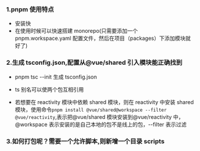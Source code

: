 ### 1.pnpm 使用特点

- 安装快
- 在使用时候可以快速搭建 monorepo(只需要添加一个 pnpm.workspace.yaml 配置文件，然后在项目（packages）下添加模块就好了)

### 2.生成 tsconfig.json,配置从@vue/shared 引入模块能正确找到

- pnpm tsc --init 生成 tsconfig.json

- ts 别名可以使两个包互相引用

- 若想要在 reactivity 模块中依赖 shared 模块，则在 reactivity 中安装 shared 模块，使用命令`pnpm install @vue/shared@workspace --filter @vue/reactivity`,表示把@vue/shared 模块安装到@vue/reactivity 中，@workspace 表示安装的是自己本地的包不是线上的包，--filter 表示过滤

### 3.如何打包呢？需要一个允许脚本,则新增一个目录 scripts
